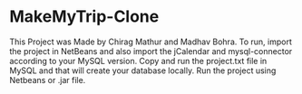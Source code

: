 # MakeMyTrip-Clone
This Project was Made by Chirag Mathur and Madhav Bohra.
To run, import the project in NetBeans and also import the jCalendar and mysql-connector according to your MySQL version.
Copy and run the project.txt file in MySQL and that will create your database locally.
Run the project using Netbeans or .jar file.
